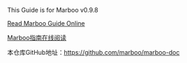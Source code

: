 This Guide is for Marboo v0.9.8

<!-- create time: 2015-07-18 15:37:21  -->

<!-- This file is created by Marboo<http://marboo.io> template file $MARBOO_HOME/.media/starts/default.md
本文件由 Marboo<http://marboo.io> 模板文件 $MARBOO_HOME/.media/starts/default.md 创建 -->

[Read Marboo Guide Online](<http://amoblin.gitbooks.io/marboo-guide/content/en/index.html>)

[Marboo指南在线阅读](http://amoblin.gitbooks.io/marboo-guide/content/zh-cn/index.html)

本仓库GitHub地址：<https://github.com/marboo/marboo-doc>

